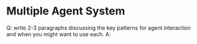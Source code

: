 # Multiple Agent System

Q: write 2-3 paragraphs discussing the key patterns for agent interaction and when you might want to use each.
A: